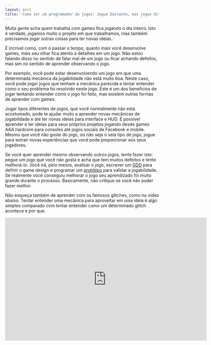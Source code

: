 ```yaml
---
layout: post
title: 'Como ser um programador de jogos: Jogue bastante, mas jogos diferentes'
---
```


Muita gente acha quem trabalha com games fica jogando o dia inteiro. Isto é verdade, jogamos muito o projeto em que trabalhamos, mas também precisamos jogar outras coisas para ter novas ideias.

É incrível como, com o passar o tempo, quanto mais você desenvolve games, mais seu olhar fica atento a detalhes em um jogo. Não estou falando disso no sentido de falar mal de um jogo ou ficar achando defeitos, mas sim no sentido de aprender observando o jogo.

Por exemplo, você pode estar desenvolvendo um jogo em que uma determinada mecânica da jogabilidade não está muito boa. Neste caso, você pode jogar jogos que tenham a mecânica parecida e tentar entender como o seu problema foi resolvido neste jogo. Este é um dos benefícios de jogar tentando entender como o jogo foi feito, mas existem outras formas de aprender com games.

Jogar tipos diferentes de jogos, que você normalmente não está acostumado, pode te ajudar muito a aprender novas mecânicas de jogabilidade e até ter novas ideias para interface e HUD. É possível aprender e ter ideias para seus próprios projetos jogando desde games AAA hardcore para consoles até jogos sociais de Facebook e mobile. Mesmo que você não goste do jogo, ou não seja o seia tipo de jogo, jogue para extrair novas experiências que você pode proporcionar aos seus jogadores.

Se você quer aprender mesmo observando outros jogos, tente fazer isto: pegue um jogo que você não gosta e acha que tem muitos defeitos e tente melhorá-lo. Você irá, pelo menos, analisar o jogo, escrever um [GDD](http://gamedeveloper.com.br/blog/2013/12/11/game-design-document/ "GDD") para definir o game design e programar um [protótipo](http://gamedeveloper.com.br/blog/2013/10/09/como-ser-um-programador-de-jogos-prototipos/ "Protótipo") para validar a jogabilidade. Se realmente você conseguiu melhorar o jogo seu aprendizado foi muito grande durante o processo. Basicamente, não critique se você não puder fazer melhor.

Não esqueça também de aprender com os famosos glitches, como no vídeo abaixo. Tentar entender uma mecânica para aproveitar em uma ideia é algo simples comparado com tentar entender como um determinado glitch acontece e por que.

<span class="embed-youtube" style="text-align:center; display: block;"><iframe allowfullscreen="true" class="youtube-player" frameborder="0" height="402" src="http://www.youtube.com/embed/sotqQFRUeHE?version=3&rel=1&fs=1&autohide=2&showsearch=0&showinfo=1&iv_load_policy=1&wmode=transparent" type="text/html" width="660"></iframe></span>
